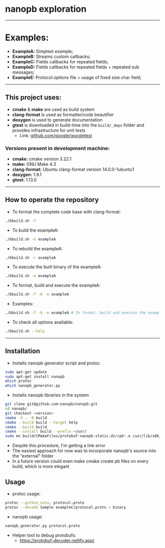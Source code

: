 # nanopb exploration
___

# Examples:
- **ExampleA:** Simplest example;
- **ExampleB:** Streams custom callbacks;
- **ExampleC:** Fields callbacks for repeated fields;
- **ExampleD:** Fields callbacks for repeated fields + repeated sub messages;
- **ExampleE:** Protocol.options file + usage of fixed size char field;

___

## This project uses:
- **cmake** & **make** are used as build system
- **clang-format** is used as formatter/code beautifier
- **doxygen** is used to generate documentation
- **gtest** is downloaded in build-time into the `build/_deps` folder and provides infrastructure for unit tests
    - Link: [github.com/google/googletest](https://github.com/google/googletest)

### Versions present in development machine:
- **cmake:** cmake version 3.22.1
- **make:** GNU Make 4.3
- **clang-format:** Ubuntu clang-format version 14.0.0-1ubuntu1
- **doxygen:** 1.9.1
- **gtest:** 1.13.0

___

## How to operate the repository
- To format the complete code base with clang-format:
```bash
./bbuild.sh -f
```

- To build the exampleA:
```bash
./bbuild.sh -b exampleA
```

- To rebuild the exampleA:
```bash
./bbuild.sh -r exampleA
```

- To execute the built binary of the exampleA:
```bash
./bbuild.sh -e exampleA
```

- To format, build and execute the exampleA:
```bash
./bbuild.sh -f -b -e exampleA
```

- Examples: 
```bash
./bbuild.sh -f -b -e exampleA # To format, build and execute the exampleA
```

- To check all options available:
```bash
./bbuild.sh --help
```

___

## Installation
- Installs nanopb generator script and protoc
```bash
sudo apt-get update
sudo apt-get install nanopb
which protoc
which nanopb_generator.py 
```
- Installs nanopb libraries in the system
```bash
git clone git@github.com:nanopb/nanopb.git
cd nanopb/
git checkout <version>
cmake -S . -B build
cmake --build build --target help
cmake --build build
cmake --install build --prefix ~/usr/
sudo mv build/CMakeFiles/protobuf-nanopb-static.dir/pb*.o /usr/lib/x86_64-linux-gnu/
```
- Despite this procedure, I'm getting a link error
- The easiest approach for now was to incorporate nanopb's source into the "external" folder
- In a future version could even make cmake create pb files on every build, which is more elegant

## Usage
- protoc usage:
```bash
protoc --python_out=. protocol.proto
protoc --decode Sample exampleC/protocol.proto < binary
```
- nanopb usage:
```bash
nanopb_generator.py protocol.proto
```
- Helper tool to debug protobufs:
    - https://protobuf-decoder.netlify.app/